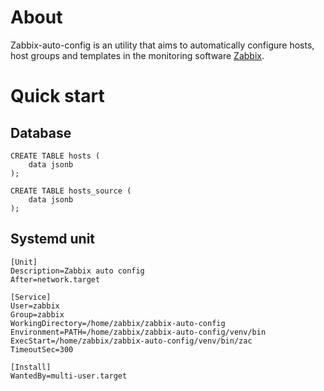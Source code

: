# About

Zabbix-auto-config is an utility that aims to automatically configure hosts, host groups and templates in the monitoring software [Zabbix](https://www.zabbix.com/).

# Quick start

## Database

```
CREATE TABLE hosts (
    data jsonb
);

CREATE TABLE hosts_source (
    data jsonb
);
```

## Systemd unit

```
[Unit]
Description=Zabbix auto config
After=network.target

[Service]
User=zabbix
Group=zabbix
WorkingDirectory=/home/zabbix/zabbix-auto-config
Environment=PATH=/home/zabbix/zabbix-auto-config/venv/bin
ExecStart=/home/zabbix/zabbix-auto-config/venv/bin/zac
TimeoutSec=300

[Install]
WantedBy=multi-user.target
```
